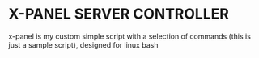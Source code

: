 # X-PANEL SERVER CONTROLLER

x-panel is my custom simple script with a selection of commands (this is just a sample script), designed for linux bash
